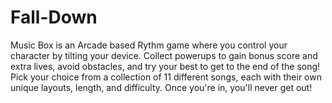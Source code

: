 # Fall-Down
Music Box is an Arcade based Rythm game where you control your character by tilting your device. Collect powerups to gain bonus score and extra lives, avoid obstacles, and try your best to get to the end of the song! Pick your choice from a collection of 11 different songs, each with their own unique layouts, length, and difficulty. Once you're in, you'll never get out!

